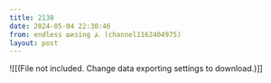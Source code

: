 ```yaml
---
title: 2138
date: 2024-05-04 22:30:46
from: endless шизing ⍼ (channel1162404975)
layout: post
---
```


![[(File not included. Change data exporting settings to download.)]]


